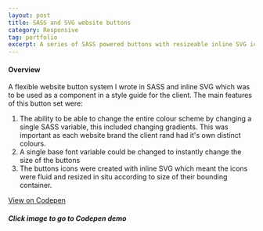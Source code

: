```yaml
---
layout: post
title: SASS and SVG website buttons
category: Responsive
tag: portfolio
excerpt: A series of SASS powered buttons with resizeable inline SVG icons
---   
```


#### Overview

A flexible website button system I wrote in SASS and inline SVG which was to be used as a component in a style guide for the client.  The main features of this button set were:

1. The ability to be able to change the entire colour scheme by changing a single SASS variable, this included changing gradients.  This was important as each website brand the client rand had it's own distinct colours.
2. A single base font variable could be changed to instantly change the size of the buttons
3. The buttons icons were created with inline SVG which meant the icons were fluid and resized in situ according to size of their bounding container. 

<div class="no-margin"><a href="http://codepen.io/johnasp/full/zvmEy/">View on Codepen</a></div>

##### Click image to go to Codepen demo







